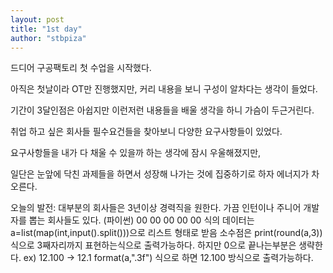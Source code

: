 ```yaml
---
layout: post
title: "1st day"
author: "stbpiza"
---
```


드디어 구공팩토리 첫 수업을 시작했다.

아직은 첫날이라 OT만 진행했지만, 커리 내용을 보니 구성이 알차다는 생각이 들었다.

기간이 3달인점은 아쉽지만 이런저런 내용들을 배울 생각을 하니 가슴이 두근거린다.

취업 하고 싶은 회사들 필수요건들을 찾아보니 다양한 요구사항들이 있었다.

요구사항들을 내가 다 채울 수 있을까 하는 생각에 잠시 우울해졌지만,

일단은 눈앞에 닥친 과제들을 하면서 성장해 나가는 것에 집중하기로 하자 에너지가 차오른다.


오늘의 발전:
대부분의 회사들은 3년이상 경력직을 원한다.
가끔 인턴이나 주니어 개발자를 뽑는 회사들도 있다.
(파이썬)
00 00 00 00 00 식의 데이터는 a=list(map(int,input().split()))으로 리스트 형태로 받음
소수점은 print(round(a,3)) 식으로 3째자리까지 표현하는식으로 출력가능하다.
하지만 0으로 끝나는부분은 생략한다. ex) 12.100 -> 12.1
format(a,".3f") 식으로 하면 12.100 방식으로 출력가능하다.
